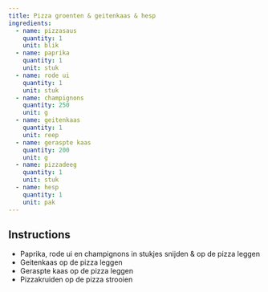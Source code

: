 ```yaml
---
title: Pizza groenten & geitenkaas & hesp
ingredients:
  - name: pizzasaus
    quantity: 1
    unit: blik
  - name: paprika
    quantity: 1
    unit: stuk
  - name: rode ui
    quantity: 1
    unit: stuk
  - name: champignons
    quantity: 250
    unit: g
  - name: geitenkaas
    quantity: 1
    unit: reep
  - name: geraspte kaas
    quantity: 200
    unit: g
  - name: pizzadeeg
    quantity: 1
    unit: stuk
  - name: hesp
    quantity: 1
    unit: pak
---
```


<Recipe />

## Instructions
  - Paprika, rode ui en champignons in stukjes snijden & op de pizza leggen
  - Geitenkaas op de pizza leggen
  - Geraspte kaas op de pizza leggen
  - Pizzakruiden op de pizza strooien